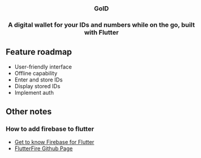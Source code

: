 <h3 align="center">GoID<h3>

<p align="center">A digital wallet for your IDs and numbers while on the go, built with Flutter</p>

## Feature roadmap

- User-friendly interface
- Offline capability
- Enter and store IDs
- Display stored IDs
- Implement auth

<!--
This project is a starting point for a Flutter application.

A few resources to get you started if this is your first Flutter project:

- [Lab: Write your first Flutter app](https://docs.flutter.dev/get-started/codelab)
- [Cookbook: Useful Flutter samples](https://docs.flutter.dev/cookbook)
- [Firebase setup for flutter](https://firebase.google.com/docs/flutter/setup?hl=en&platform=android)

For help getting started with Flutter development, view the
[online documentation](https://docs.flutter.dev/), which offers tutorials,
samples, guidance on mobile development, and a full API reference.
How to add firebase to fultter -> https://github.com/firebase/flutterfire?tab=readme-ov-file
-->

## Other notes

### How to add firebase to flutter

- [Get to know Firebase for Flutter](https://firebase.google.com/codelabs/firebase-get-to-know-flutter)
- [FlutterFire Github Page](https://github.com/firebase/flutterfire?tab=readme-ov-file)
